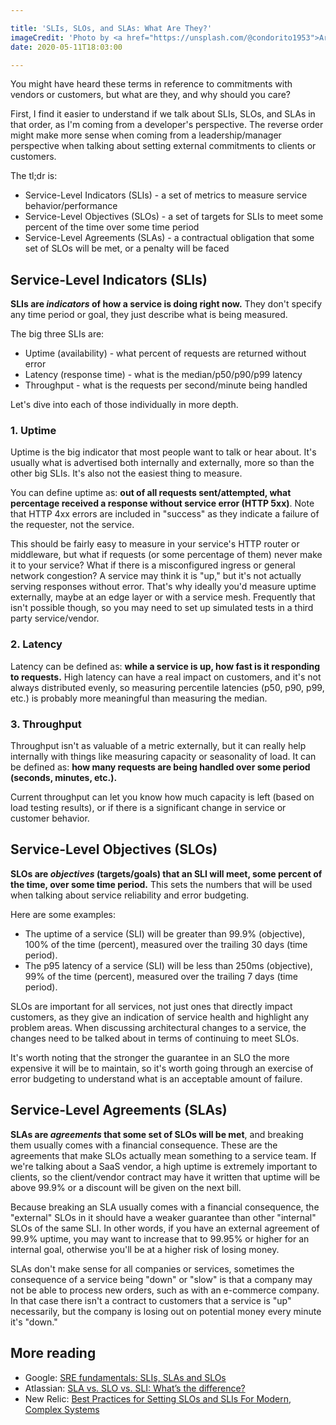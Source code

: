 ```yaml
---

title: 'SLIs, SLOs, and SLAs: What Are They?'
imageCredit: 'Photo by <a href="https://unsplash.com/@condorito1953">Arie Wubben</a> on <a href="https://unsplash.com/photos/MHIw0nSxCR4">Unsplash</a>'
date: 2020-05-11T18:03:00

---
```


You might have heard these terms in reference to commitments with vendors or customers, but what are they, and why should you care?

First, I find it easier to understand if we talk about SLIs, SLOs, and SLAs in that order, as I'm coming from a developer's perspective. The reverse order might make more sense when coming from a leadership/manager perspective when talking about setting external commitments to clients or customers.

The tl;dr is:

- Service-Level Indicators (SLIs) - a set of metrics to measure service behavior/performance
- Service-Level Objectives (SLOs) - a set of targets for SLIs to meet some percent of the time over some time period
- Service-Level Agreements (SLAs) - a contractual obligation that some set of SLOs will be met, or a penalty will be faced

## Service-Level Indicators (SLIs)

**SLIs are _indicators_ of how a service is doing right now.** They don't specify any time period or goal, they just describe what is being measured.

The big three SLIs are:

- Uptime (availability) - what percent of requests are returned without error
- Latency (response time) - what is the median/p50/p90/p99 latency
- Throughput - what is the requests per second/minute being handled

Let's dive into each of those individually in more depth.

### 1. Uptime

Uptime is the big indicator that most people want to talk or hear about. It's usually what is advertised both internally and externally, more so than the other big SLIs. It's also not the easiest thing to measure.

You can define uptime as: **out of all requests sent/attempted, what percentage received a response without service error (HTTP 5xx)**. Note that HTTP 4xx errors are included in "success" as they indicate a failure of the requester, not the service.

This should be fairly easy to measure in your service's HTTP router or middleware, but what if requests (or some percentage of them) never make it to your service? What if there is a misconfigured ingress or general network congestion? A service may think it is "up," but it's not actually serving responses without error. That's why ideally you'd measure uptime externally, maybe at an edge layer or with a service mesh. Frequently that isn't possible though, so you may need to set up simulated tests in a third party service/vendor.

### 2. Latency

Latency can be defined as: **while a service is up, how fast is it responding to requests.** High latency can have a real impact on customers, and it's not always distributed evenly, so measuring percentile latencies (p50, p90, p99, etc.) is probably more meaningful than measuring the median.

### 3. Throughput

Throughput isn't as valuable of a metric externally, but it can really help internally with things like measuring capacity or seasonality of load. It can be defined as: **how many requests are being handled over some period (seconds, minutes, etc.).**

Current throughput can let you know how much capacity is left (based on load testing results), or if there is a significant change in service or customer behavior.

## Service-Level Objectives (SLOs)

**SLOs are _objectives_ (targets/goals) that an SLI will meet, some percent of the time, over some time period.** This sets the numbers that will be used when talking about service reliability and error budgeting.

Here are some examples:

- The uptime of a service (SLI) will be greater than 99.9% (objective), 100% of the time (percent), measured over the trailing 30 days (time period).
- The p95 latency of a service (SLI) will be less than 250ms (objective), 99% of the time (percent), measured over the trailing 7 days (time period).

SLOs are important for all services, not just ones that directly impact customers, as they give an indication of service health and highlight any problem areas. When discussing architectural changes to a service, the changes need to be talked about in terms of continuing to meet SLOs.

It's worth noting that the stronger the guarantee in an SLO the more expensive it will be to maintain, so it's worth going through an exercise of error budgeting to understand what is an acceptable amount of failure.

## Service-Level Agreements (SLAs)

**SLAs are _agreements_ that some set of SLOs will be met**, and breaking them usually comes with a financial consequence. These are the agreements that make SLOs actually mean something to a service team. If we're talking about a SaaS vendor, a high uptime is extremely important to clients, so the client/vendor contract may have it written that uptime will be above 99.9% or a discount will be given on the next bill.

Because breaking an SLA usually comes with a financial consequence, the "external" SLOs in it should have a weaker guarantee than other "internal" SLOs of the same SLI. In other words, if you have an external agreement of 99.9% uptime, you may want to increase that to 99.95% or higher for an internal goal, otherwise you'll be at a higher risk of losing money.

SLAs don't make sense for all companies or services, sometimes the consequence of a service being "down" or "slow" is that a company may not be able to process new orders, such as with an e-commerce company. In that case there isn't a contract to customers that a service is "up" necessarily, but the company is losing out on potential money every minute it's "down."

## More reading

- Google: [SRE fundamentals: SLIs, SLAs and SLOs](https://cloud.google.com/blog/products/gcp/sre-fundamentals-slis-slas-and-slos)
- Atlassian: [SLA vs. SLO vs. SLI: What’s the difference?](https://www.atlassian.com/incident-management/kpis/sla-vs-slo-vs-sli)
- New Relic: [Best Practices for Setting SLOs and SLIs For Modern, Complex Systems](https://blog.newrelic.com/engineering/best-practices-for-setting-slos-and-slis-for-modern-complex-systems/)
